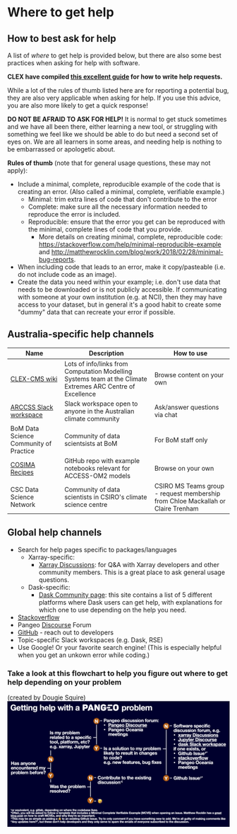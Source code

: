 # Where to get help

## How to best ask for help

A list of *where* to get help is provided below, but there are also some best practices when asking for help with software. 

**CLEX have compiled [this excellent guide](http://climate-cms.wikis.unsw.edu.au/Getting_Help) for how to write help requests.**

While a lot of the rules of thumb listed here are for reporting a potential bug, they are also very applicable when asking for help. If you use this advice, you are also more likely to get a quick response! 

**DO NOT BE AFRAID TO ASK FOR HELP!** It is normal to get stuck sometimes and we have all been there, either learning a new tool, or struggling with something we feel like we should be able to do but need a second set of eyes on. We are all learners in some areas, and needing help is nothing to be embarrassed or apologetic about.

**Rules of thumb** (note that for general usage questions, these may not apply):

- Include a minimal, complete, reproducible example of the code that is creating an error. (Also called a minimal, complete, verifiable example.)
    - Minimal: trim extra lines of code that don't contribute to the error
    - Complete: make sure all the necessary information needed to reproduce the error is included.
    - Reproducible: ensure that the error you get can be reproduced with the minimal, complete lines of code that you provide.
        - More details on creating minimal, complete, reproducible code: https://stackoverflow.com/help/minimal-reproducible-example and http://matthewrocklin.com/blog/work/2018/02/28/minimal-bug-reports.
- When including code that leads to an error, make it copy/pasteable (i.e. do not include code as an image).
- Create the data you need within your example; i.e. don't use data that needs to be downloaded or is not publicly accessible. If communicating with someone at your own institution (e.g. at NCI), then they may have access to your dataset, but in general it's a good habit to create some "dummy" data that can recreate your error if possible.

## Australia-specific help channels
| Name | Description | How to use |
|------|-------------|------|
|[CLEX-CMS wiki](http://climate-cms.wikis.unsw.edu.au/Home) | Lots of info/links from Computation Modelling Systems team at the Climate Extremes ARC Centre of Excellence | Browse content on your own |
| [ARCCSS Slack workspace](arccss.slack.com) | Slack workspace open to anyone in the Australian climate community | Ask/answer questions via chat |
| BoM Data Science Community of Practice | Community of data scientsists at BoM | For BoM staff only |
| [COSIMA Recipes](https://github.com/COSIMA/cosima-recipes) | GitHub repo with example notebooks relevant for ACCESS-OM2 models | Browse on your own |
| CSC Data Science Network | Community of data scientists in CSIRO's climate science centre | CSIRO MS Teams group - request membership from Chloe Mackallah or Claire Trenham |

## Global help channels
- Search for help pages specific to packages/languages
    - Xarray-specific: 
        - [Xarray Discussions](https://github.com/pydata/xarray/discussions): for Q&A with Xarray developers and other community members. This is a great place to ask general usage questions.
    - Dask-specific:
        - [Dask Community page](https://docs.dask.org/en/stable/support.html): this site contains a list of 5 different platforms where Dask users can get help, with explanations for which one to use depending on the help you need.
- [Stackoverflow](https://stackoverflow.com)
- Pangeo [Discourse](https://discourse.pangeo.io/) Forum
- [GitHub](https://github.com) - reach out to developers
- Topic-specific Slack workspaces (e.g. Dask, RSE)
- Use Google! Or your favorite search engine! (This is especially helpful when you get an unkown error while coding.)

### Take a look at this flowchart to help you figure out where to get help depending on your problem 
(created by Dougie Squire)
![Help Flowchart](images/help_flowchart.png)